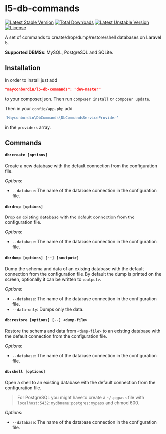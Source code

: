 # l5-db-commands

[![Latest Stable Version](https://poser.pugx.org/mayconbordin/l5-db-commands/version)](https://packagist.org/packages/mayconbordin/l5-db-commands) [![Total Downloads](https://poser.pugx.org/mayconbordin/l5-db-commands/downloads)](https://packagist.org/packages/mayconbordin/l5-db-commands) [![Latest Unstable Version](https://poser.pugx.org/mayconbordin/l5-db-commands/v/unstable)](//packagist.org/packages/mayconbordin/l5-db-commands) [![License](https://poser.pugx.org/mayconbordin/l5-db-commands/license)](https://packagist.org/packages/mayconbordin/l5-db-commands)

A set of commands to create/drop/dump/restore/shell databases on Laravel 5.

**Supported DBMSs**: MySQL, PostgreSQL and SQLite.

## Installation

In order to install just add 

```json
"mayconbordin/l5-db-commands": "dev-master"
```

to your composer.json. Then run `composer install` or `composer update`.

Then in your `config/app.php` add 

```php
'Mayconbordin\DbCommands\DbCommandsServiceProvider'
```

in the `providers` array.

## Commands

#### `db:create [options]`

Create a new database with the default connection from the configuration file.

*Options*:
 - `--database`: The name of the database connection in the configuration file.

#### `db:drop [options]`

Drop an existing database with the default connection from the configuration file.

*Options*:
 - `--database`: The name of the database connection in the configuration file.

#### `db:dump [options] [--] [<output>]`

Dump the schema and data of an existing database with the default connection from the configuration file. By
default the dump is printed on the screen, optionally it can be written to `<output>`.

*Options*:
 - `--database`: The name of the database connection in the configuration file.
 - `--data-only`: Dumps only the data.

#### `db:restore [options] [--] <dump-file>`

Restore the schema and data from `<dump-file>` to an existing database with the default connection from the configuration file.

*Options*:
 - `--database`: The name of the database connection in the configuration file.

#### `db:shell [options]`

Open a shell to an existing database with the default connection from the configuration file.

> For PostgreSQL you might have to create a `~/.pgpass` file with `localhost:5432:mydbname:postgres:mypass` and chmod 600.

*Options*:
 - `--database`: The name of the database connection in the configuration file.
